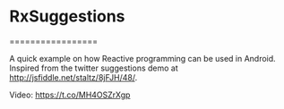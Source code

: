 # RxSuggestions
=================

A quick example on how Reactive programming can be used in Android. Inspired from the twitter suggestions
demo at http://jsfiddle.net/staltz/8jFJH/48/.

Video:
https://t.co/MH4OSZrXgp

